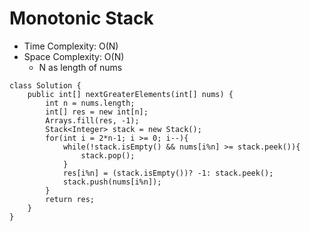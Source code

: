 # Monotonic Stack
* Time Complexity: O(N)
* Space Complexity: O(N)
	* N as length of nums
```
class Solution {
    public int[] nextGreaterElements(int[] nums) {
        int n = nums.length;
        int[] res = new int[n];
        Arrays.fill(res, -1);
        Stack<Integer> stack = new Stack();
        for(int i = 2*n-1; i >= 0; i--){
            while(!stack.isEmpty() && nums[i%n] >= stack.peek()){
                stack.pop();
            }
            res[i%n] = (stack.isEmpty())? -1: stack.peek();
            stack.push(nums[i%n]);
        }
        return res;
    }
}
```